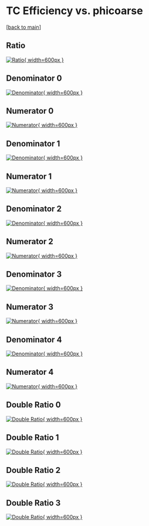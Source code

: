 # TC Efficiency vs. phicoarse

[[back to main](./)]



## Ratio

[![Ratio](../mtv/var/TC_base_0_0_eff_phicoarse.png){ width=600px }](../mtv/var/TC_base_0_0_eff_phicoarse.pdf)

## Denominator 0

[![Denominator](../mtv/den/TC_base_0_0_eff_phicoarse_den0.png){ width=600px }](../mtv/den/TC_base_0_0_eff_phicoarse_den0.pdf)

## Numerator 0

[![Numerator](../mtv/num/TC_base_0_0_eff_phicoarse_num0.png){ width=600px }](../mtv/num/TC_base_0_0_eff_phicoarse_num0.pdf)

## Denominator 1

[![Denominator](../mtv/den/TC_base_0_0_eff_phicoarse_den1.png){ width=600px }](../mtv/den/TC_base_0_0_eff_phicoarse_den1.pdf)

## Numerator 1

[![Numerator](../mtv/num/TC_base_0_0_eff_phicoarse_num1.png){ width=600px }](../mtv/num/TC_base_0_0_eff_phicoarse_num1.pdf)

## Denominator 2

[![Denominator](../mtv/den/TC_base_0_0_eff_phicoarse_den2.png){ width=600px }](../mtv/den/TC_base_0_0_eff_phicoarse_den2.pdf)

## Numerator 2

[![Numerator](../mtv/num/TC_base_0_0_eff_phicoarse_num2.png){ width=600px }](../mtv/num/TC_base_0_0_eff_phicoarse_num2.pdf)

## Denominator 3

[![Denominator](../mtv/den/TC_base_0_0_eff_phicoarse_den3.png){ width=600px }](../mtv/den/TC_base_0_0_eff_phicoarse_den3.pdf)

## Numerator 3

[![Numerator](../mtv/num/TC_base_0_0_eff_phicoarse_num3.png){ width=600px }](../mtv/num/TC_base_0_0_eff_phicoarse_num3.pdf)

## Denominator 4

[![Denominator](../mtv/den/TC_base_0_0_eff_phicoarse_den4.png){ width=600px }](../mtv/den/TC_base_0_0_eff_phicoarse_den4.pdf)

## Numerator 4

[![Numerator](../mtv/num/TC_base_0_0_eff_phicoarse_num4.png){ width=600px }](../mtv/num/TC_base_0_0_eff_phicoarse_num4.pdf)

## Double Ratio 0

[![Double Ratio](../mtv/ratio/TC_base_0_0_eff_phicoarse_ratio0.png){ width=600px }](../mtv/ratio/TC_base_0_0_eff_phicoarse_ratio0.pdf)

## Double Ratio 1

[![Double Ratio](../mtv/ratio/TC_base_0_0_eff_phicoarse_ratio1.png){ width=600px }](../mtv/ratio/TC_base_0_0_eff_phicoarse_ratio1.pdf)

## Double Ratio 2

[![Double Ratio](../mtv/ratio/TC_base_0_0_eff_phicoarse_ratio2.png){ width=600px }](../mtv/ratio/TC_base_0_0_eff_phicoarse_ratio2.pdf)

## Double Ratio 3

[![Double Ratio](../mtv/ratio/TC_base_0_0_eff_phicoarse_ratio3.png){ width=600px }](../mtv/ratio/TC_base_0_0_eff_phicoarse_ratio3.pdf)

